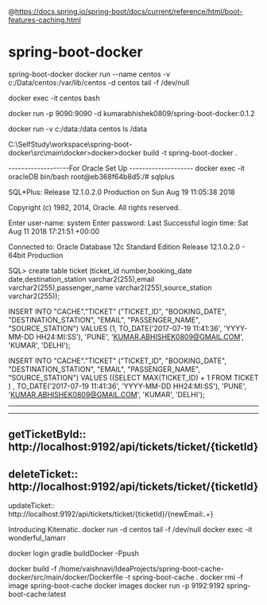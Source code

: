 @https://docs.spring.io/spring-boot/docs/current/reference/html/boot-features-caching.html 


# spring-boot-docker
spring-boot-docker
docker run --name centos -v c:/Data/centos:/var/lib/centos -d centos tail -f /dev/null

docker exec -it centos bash

docker run -p 9090:9090 -d kumarabhishek0809/spring-boot-docker:0.1.2

docker run -v c:/data:/data centos ls /data

C:\SelfStudy\workspace\spring-boot-docker\src\main\docker>docker>docker build -t spring-boot-docker .


-------------------For Oracle Set Up --------------------
 docker exec -it oracleDB bin/bash
root@eb368f64b8d5:/# sqlplus

SQL*Plus: Release 12.1.0.2.0 Production on Sun Aug 19 11:05:38 2018

Copyright (c) 1982, 2014, Oracle.  All rights reserved.

Enter user-name: system
Enter password: 
Last Successful login time: Sat Aug 11 2018 17:21:51 +00:00

Connected to:
Oracle Database 12c Standard Edition Release 12.1.0.2.0 - 64bit Production

SQL> create table ticket (ticket_id number,booking_date date,destination_station varchar2(255),email varchar2(255),passenger_name varchar2(255),source_station varchar2(255));


INSERT INTO "CACHE"."TICKET" ("TICKET_ID", "BOOKING_DATE", "DESTINATION_STATION", "EMAIL", "PASSENGER_NAME", "SOURCE_STATION") VALUES (1, TO_DATE('2017-07-19 11:41:36', 'YYYY-MM-DD HH24:MI:SS'), 'PUNE', 'KUMAR.ABHISHEK0809@GMAIL.COM', 'KUMAR', 'DELHI');

INSERT INTO "CACHE"."TICKET" ("TICKET_ID", "BOOKING_DATE", "DESTINATION_STATION", "EMAIL", "PASSENGER_NAME", "SOURCE_STATION") VALUES ((SELECT MAX(TICKET_ID) + 1 FROM TICKET ) , TO_DATE('2017-07-19 11:41:36', 'YYYY-MM-DD HH24:MI:SS'), 'PUNE', 'KUMAR.ABHISHEK0809@GMAIL.COM', 'KUMAR', 'DELHI');



--------------------------------
----------------------------------------------------------------------------------
getTicketById::
http://localhost:9192/api/tickets/ticket/{ticketId}
----------------------------------------------------------------------------------
deleteTicket::
http://localhost:9192/api/tickets/ticket/{ticketId}
----------------------------------------------------------------------------------
updateTicket::
http://localhost:9192/api/tickets/ticket/{ticketId}/{newEmail:.+}

Introducing Kitematic.
docker run -d centos tail -f /dev/null
docker exec -it wonderful_lamarr

docker login
gradle buildDocker -Ppush




docker build -f /home/vaishnavi/IdeaProjects/spring-boot-cache-docker/src/main/docker/Dockerfile -t spring-boot-cache .
docker rmi -f image spring-boot-cache
docker images 
docker run -p 9192:9192 spring-boot-cache:latest
